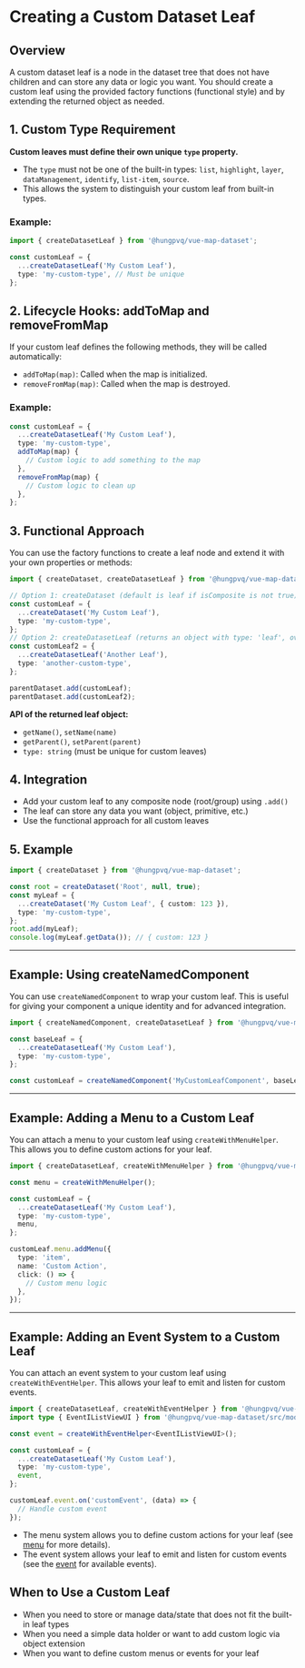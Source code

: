# Creating a Custom Dataset Leaf

## Overview

A custom dataset leaf is a node in the dataset tree that does not have children and can store any data or logic you want. You should create a custom leaf using the provided factory functions (functional style) and by extending the returned object as needed.

## 1. Custom Type Requirement

**Custom leaves must define their own unique `type` property.**

- The `type` must not be one of the built-in types: `list`, `highlight`, `layer`, `dataManagement`, `identify`, `list-item`, `source`.
- This allows the system to distinguish your custom leaf from built-in types.

### Example:

```typescript
import { createDatasetLeaf } from '@hungpvq/vue-map-dataset';

const customLeaf = {
  ...createDatasetLeaf('My Custom Leaf'),
  type: 'my-custom-type', // Must be unique
};
```

## 2. Lifecycle Hooks: addToMap and removeFromMap

If your custom leaf defines the following methods, they will be called automatically:

- `addToMap(map)`: Called when the map is initialized.
- `removeFromMap(map)`: Called when the map is destroyed.

### Example:

```typescript
const customLeaf = {
  ...createDatasetLeaf('My Custom Leaf'),
  type: 'my-custom-type',
  addToMap(map) {
    // Custom logic to add something to the map
  },
  removeFromMap(map) {
    // Custom logic to clean up
  },
};
```

## 3. Functional Approach

You can use the factory functions to create a leaf node and extend it with your own properties or methods:

```typescript
import { createDataset, createDatasetLeaf } from '@hungpvq/vue-map-dataset';

// Option 1: createDataset (default is leaf if isComposite is not true)
const customLeaf = {
  ...createDataset('My Custom Leaf'),
  type: 'my-custom-type',
};
// Option 2: createDatasetLeaf (returns an object with type: 'leaf', override it)
const customLeaf2 = {
  ...createDatasetLeaf('Another Leaf'),
  type: 'another-custom-type',
};

parentDataset.add(customLeaf);
parentDataset.add(customLeaf2);
```

**API of the returned leaf object:**

- `getName()`, `setName(name)`
- `getParent()`, `setParent(parent)`
- `type: string` (must be unique for custom leaves)

## 4. Integration

- Add your custom leaf to any composite node (root/group) using `.add()`
- The leaf can store any data you want (object, primitive, etc.)
- Use the functional approach for all custom leaves

## 5. Example

```typescript
import { createDataset } from '@hungpvq/vue-map-dataset';

const root = createDataset('Root', null, true);
const myLeaf = {
  ...createDataset('My Custom Leaf', { custom: 123 }),
  type: 'my-custom-type',
};
root.add(myLeaf);
console.log(myLeaf.getData()); // { custom: 123 }
```

---

## Example: Using createNamedComponent

You can use `createNamedComponent` to wrap your custom leaf. This is useful for giving your component a unique identity and for advanced integration.

```typescript
import { createNamedComponent, createDatasetLeaf } from '@hungpvq/vue-map-dataset';

const baseLeaf = {
  ...createDatasetLeaf('My Custom Leaf'),
  type: 'my-custom-type',
};

const customLeaf = createNamedComponent('MyCustomLeafComponent', baseLeaf);
```

---

## Example: Adding a Menu to a Custom Leaf

You can attach a menu to your custom leaf using `createWithMenuHelper`. This allows you to define custom actions for your leaf.

```typescript
import { createDatasetLeaf, createWithMenuHelper } from '@hungpvq/vue-map-dataset';

const menu = createWithMenuHelper();

const customLeaf = {
  ...createDatasetLeaf('My Custom Leaf'),
  type: 'my-custom-type',
  menu,
};

customLeaf.menu.addMenu({
  type: 'item',
  name: 'Custom Action',
  click: () => {
    // Custom menu logic
  },
});
```

---

## Example: Adding an Event System to a Custom Leaf

You can attach an event system to your custom leaf using `createWithEventHelper`. This allows your leaf to emit and listen for custom events.

```typescript
import { createDatasetLeaf, createWithEventHelper } from '@hungpvq/vue-map-dataset';
import type { EventIListViewUI } from '@hungpvq/vue-map-dataset/src/model/list-view/types';

const event = createWithEventHelper<EventIListViewUI>();

const customLeaf = {
  ...createDatasetLeaf('My Custom Leaf'),
  type: 'my-custom-type',
  event,
};

customLeaf.event.on('customEvent', (data) => {
  // Handle custom event
});
```

- The menu system allows you to define custom actions for your leaf (see [menu](./with-helper-menu) for more details).
- The event system allows your leaf to emit and listen for custom events (see the [event](./with-helper-event) for available events).

## When to Use a Custom Leaf

- When you need to store or manage data/state that does not fit the built-in leaf types
- When you need a simple data holder or want to add custom logic via object extension
- When you want to define custom menus or events for your leaf
